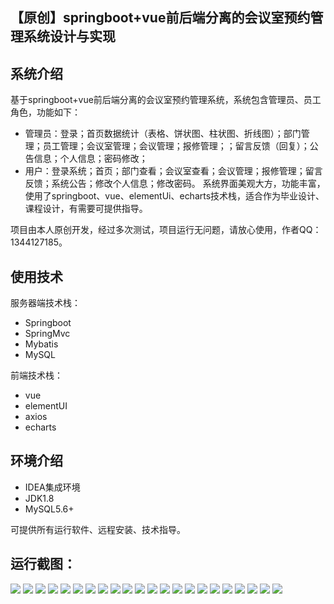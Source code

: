 ## 【原创】springboot+vue前后端分离的会议室预约管理系统设计与实现

## 系统介绍

基于springboot+vue前后端分离的会议室预约管理系统，系统包含管理员、员工角色，功能如下：
- 管理员：登录；首页数据统计（表格、饼状图、柱状图、折线图）；部门管理；员工管理；会议室管理；会议管理；报修管理；；留言反馈（回复）；公告信息；个人信息；密码修改；
- 用户：登录系统；首页；部门查看；会议室查看；会议管理；报修管理；留言反馈；系统公告；修改个人信息；修改密码。
系统界面美观大方，功能丰富，使用了springboot、vue、elementUi、echarts技术栈，适合作为毕业设计、课程设计，有需要可提供指导。

项目由本人原创开发，经过多次测试，项目运行无问题，请放心使用，作者QQ：1344127185。

## 使用技术

服务器端技术栈：

- Springboot
- SpringMvc
- Mybatis
- MySQL

前端技术栈：

- vue
- elementUI
- axios
- echarts

## 环境介绍

- IDEA集成环境
- JDK1.8
- MySQL5.6+

可提供所有运行软件、远程安装、技术指导。

## 运行截图：
![](https://github.com/itcoderyhl/meeting-server-new/blob/main/images/1.png)
![](https://github.com/itcoderyhl/meeting-server-new/blob/main/images/2.png)
![](https://github.com/itcoderyhl/meeting-server-new/blob/main/images/3.png)
![](https://github.com/itcoderyhl/meeting-server-new/blob/main/images/4.png)
![](https://github.com/itcoderyhl/meeting-server-new/blob/main/images/5.png)
![](https://github.com/itcoderyhl/meeting-server-new/blob/main/images/6.png)
![](https://github.com/itcoderyhl/meeting-server-new/blob/main/images/7.png)
![](https://github.com/itcoderyhl/meeting-server-new/blob/main/images/8.png)
![](https://github.com/itcoderyhl/meeting-server-new/blob/main/images/9.png)
![](https://github.com/itcoderyhl/meeting-server-new/blob/main/images/10.png)
![](https://github.com/itcoderyhl/meeting-server-new/blob/main/images/11.png)
![](https://github.com/itcoderyhl/meeting-server-new/blob/main/images/12.png)
![](https://github.com/itcoderyhl/meeting-server-new/blob/main/images/13.png)
![](https://github.com/itcoderyhl/meeting-server-new/blob/main/images/14.png)
![](https://github.com/itcoderyhl/meeting-server-new/blob/main/images/15.png)
![](https://github.com/itcoderyhl/meeting-server-new/blob/main/images/16.png)
![](https://github.com/itcoderyhl/meeting-server-new/blob/main/images/17.png)
![](https://github.com/itcoderyhl/meeting-server-new/blob/main/images/18.png)
![](https://github.com/itcoderyhl/meeting-server-new/blob/main/images/19.png)
![](https://github.com/itcoderyhl/meeting-server-new/blob/main/images/20.png)
![](https://github.com/itcoderyhl/meeting-server-new/blob/main/images/21.png)
![](https://github.com/itcoderyhl/meeting-server-new/blob/main/images/22.png)
